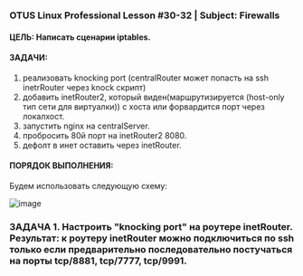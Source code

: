 ### OTUS Linux Professional Lesson #30-32 | Subject: Firewalls

#### ЦЕЛЬ: Написать сценарии iptables.

#### ЗАДАЧИ:
1. реализовать knocking port (centralRouter может попасть на ssh inetrRouter через knock скрипт)
2. добавить inetRouter2, который виден(маршрутизируется (host-only тип сети для виртуалки)) с хоста или форвардится порт через локалхост.
3. запустить nginx на centralServer.
4. пробросить 80й порт на inetRouter2 8080.
5. дефолт в инет оставить через inetRouter.

#### ПОРЯДОК ВЫПОЛНЕНИЯ:

Будем использовать следующую схему:

![image](https://github.com/bonyakevich-e/otus_lp_lesson_30-32_firewalls/assets/114911797/411d43ff-25a6-417a-8221-f5587fd4967e)

### ЗАДАЧА 1. Настроить "knocking port" на роутере inetRouter. Результат: к роутеру inetRouter можно подключиться по ssh только если предварительно последовательно постучаться на порты tcp/8881, tcp/7777, tcp/9991.

